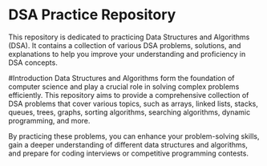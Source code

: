 # DSA Practice Repository
This repository is dedicated to practicing Data Structures and Algorithms (DSA). It contains a collection of various DSA problems, solutions, and explanations to help you improve your understanding and proficiency in DSA concepts.

#Introduction
Data Structures and Algorithms form the foundation of computer science and play a crucial role in solving complex problems efficiently. This repository aims to provide a comprehensive collection of DSA problems that cover various topics, such as arrays, linked lists, stacks, queues, trees, graphs, sorting algorithms, searching algorithms, dynamic programming, and more.

By practicing these problems, you can enhance your problem-solving skills, gain a deeper understanding of different data structures and algorithms, and prepare for coding interviews or competitive programming contests.
